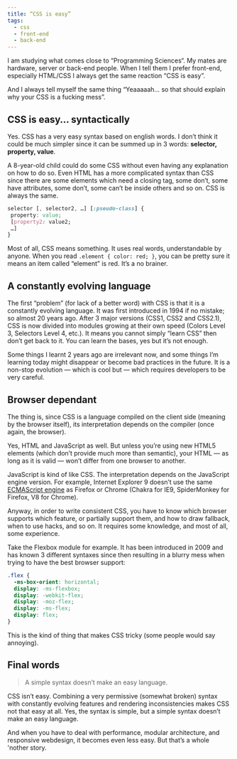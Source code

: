 ```yaml
---
title: “CSS is easy”
tags:
  - css
  - front-end
  - back-end
---
```


I am studying what comes close to “Programming Sciences“. My mates are hardware, server or back-end people. When I tell them I prefer front-end, especially HTML/CSS I always get the same reaction “CSS is easy”.

And I always tell myself the same thing “Yeaaaaah… so that should explain why your CSS is a fucking mess”.

## CSS is easy… syntactically

Yes. CSS has a very easy syntax based on english words. I don’t think it could be much simpler since it can be summed up in 3 words: **selector, property, value**.

A 8-year-old child could do some CSS without even having any explanation on how to do so. Even HTML has a more complicated syntax than CSS since there are some elements which need a closing tag, some don’t, some have attributes, some don’t, some can’t be inside others and so on. CSS is always the same.

```css
selector [, selector2, …] [:pseudo-class] {
 property: value;
 [property2: value2;
 …]
}
```

Most of all, CSS means something. It uses real words, understandable by anyone. When you read `.element { color: red; }`, you can be pretty sure it means an item called “element” is red. It’s a no brainer.

## A constantly evolving language

The first “problem” (for lack of a better word) with CSS is that it is a constantly evolving language. It was first introduced in 1994 if no mistake; so almost 20 years ago. After 3 major versions (CSS1, CSS2 and CSS2.1), CSS is now divided into modules growing at their own speed (Colors Level 3, Selectors Level 4, etc.). It means you cannot simply “learn CSS” then don’t get back to it. You can learn the bases, yes but it’s not enough.

Some things I learnt 2 years ago are irrelevant now, and some things I’m learning today might disappear or become bad practices in the future. It is a non-stop evolution &mdash; which is cool but &mdash; which requires developers to be very careful.

## Browser dependant

The thing is, since CSS is a language compiled on the client side (meaning by the browser itself), its interpretation depends on the compiler (once again, the browser).

Yes, HTML and JavaScript as well. But unless you’re using new HTML5 elements (which don’t provide much more than semantic), your HTML &mdash; as long as it is valid &mdash; won’t differ from one browser to another.

JavaScript is kind of like CSS. The interpretation depends on the JavaScript engine version. For example, Internet Explorer 9 doesn’t use the same [ECMAScript engine](https://en.wikipedia.org/wiki/List_of_ECMAScript_engines) as Firefox or Chrome (Chakra for IE9, SpiderMonkey for Firefox, V8 for Chrome).

Anyway, in order to write consistent CSS, you have to know which browser supports which feature, or partially support them, and how to draw fallback, when to use hacks, and so on. It requires some knowledge, and most of all, some experience.

Take the Flexbox module for example. It has been introduced in 2009 and has known 3 different syntaxes since then resulting in a blurry mess when trying to have the best browser support:

```css
.flex {
  -ms-box-orient: horizontal;
  display: -ms-flexbox;
  display: -webkit-flex;
  display: -moz-flex;
  display: -ms-flex;
  display: flex;
}
```

This is the kind of thing that makes CSS tricky (some people would say annoying).

## Final words

> A simple syntax doesn’t make an easy language.

CSS isn’t easy. Combining a very permissive (somewhat broken) syntax with constantly evolving features and rendering inconsistencies makes CSS not that easy at all. Yes, the syntax is simple, but a simple syntax doesn’t make an easy language.

And when you have to deal with performance, modular architecture, and responsive webdesign, it becomes even less easy. But that’s a whole 'nother story.
